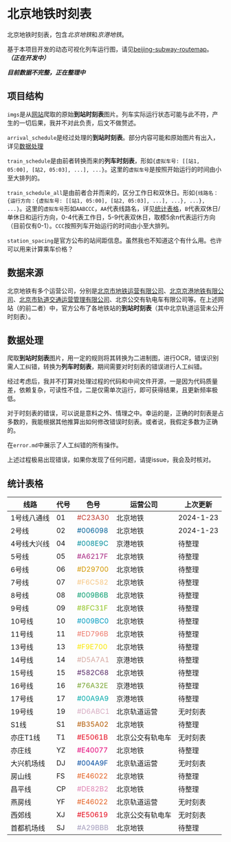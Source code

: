 # 北京地铁时刻表

北京地铁时刻表，包含*北京地铁*和*京港地铁*。

基于本项目开发的动态可视化列车运行图，请见[beijing-subway-routemap](/BoyInTheSun/beijing-subway-routemap)。***（正在开发中）***

***目前数据不完整，正在整理中***

## 项目结构

`imgs`是从[网站](#数据来源)爬取的原始**到站时刻表**图片。列车实际运行状态可能与此不符，产生的一切后果，我并不对此负责，后文不做赘述。

`arrival_schedule`是经过处理的**到站时刻表**。部分内容可能和原始图片有出入，详见[数据处理](#数据处理)

`train_schedule`是由前者转换而来的**列车时刻表**，形如`{虚拟车号: [[站1, 05:00], [站2, 05:03], ...], ...}`。这里的`虚拟车号`是按照开始运行的时间由小至大排列的。

`train_schedule_all`是由前者合并而来的，区分工作日和双休日。形如`{线路名：{运行方向：{虚拟车号: [[站1, 05:00], [站2, 05:03], ...], ...}, ...}, ...}`。这里的`虚拟车号`形如`AABCCC`，`AA`代表线路名，详见[统计表格](#统计表格)，`B`代表双休日/单休日和运行方向，0-4代表工作日，5-9代表双休日，取模5余n代表运行方向（目前仅有0-1）。`CCC`按照列车开始运行的时间由小至大排列。

`station_spacing`是官方公布的站间距信息。虽然我也不知道这个有什么用。也许可以用来计算乘车价格？

## 数据来源

北京地铁有多个运营公司，分别是[北京市地铁运营有限公司](https://www.bjsubway.com/contact/)、[北京京港地铁有限公司](https://www.mtr.bj.cn/)、[北京市轨道交通运营管理有限公司](http://www.bjmoa.cn/)、北京公交有轨电车有限公司等。在上述网站（的前二者）中，官方公布了各地铁站的**到站时刻表**（其中北京轨道运营未公开时刻表）。

## 数据处理

爬取**到站时刻表**图片，用一定的规则将其转换为二进制图，进行OCR，错误识别需人工纠错，转换为**列车时刻表**，期间需要对时刻表的错误进行人工纠错。

经过考虑后，我并不打算对处理过程的代码和中间文件开源，一是因为代码质量差，依赖复杂，可读性不佳，二是仅需单次运行，即可获得结果，且更新频率极低。

对于时刻表的错误，可以说是意料之外、情理之中。幸运的是，正确的时刻表是占多数的，我能根据其他推算出如何修改错误时刻表。或者说，我假定多数为正确的。

在`error.md`中展示了人工纠错的所有操作。

上述过程极易出现错误，如果你发现了任何问题，请提issue，我会及时核对。

## 统计表格

| 线路 | 代号 | 色号 | 运营公司 | 上次更新 |
|---|---|---|---|---|
| 1号线八通线 | 01 | <font color="#C23A30">#C23A30</font> | 北京地铁 | 2024-1-23 |
| 2号线 | 02 | <font color="#006098">#006098</font> | 北京地铁 | 2024-1-23 |
| 4号线大兴线 | 04 | <font color="#008E9C">#008E9C</font> | 京港地铁 | 待整理 |
| 5号线 | 05 | <font color="#A6217F">#A6217F</font> | 北京地铁 | 待整理 |
| 6号线 | 06 | <font color="#D29700">#D29700</font> | 北京地铁 | 待整理 |
| 7号线 | 07 | <font color="#F6C582">#F6C582</font> | 北京地铁 | 待整理 |
| 8号线 | 08 | <font color="#009B6B">#009B6B</font> | 北京地铁 | 待整理 |
| 9号线 | 09 | <font color="#8FC31F">#8FC31F</font> | 北京地铁 | 待整理 |
| 10号线 | 10 | <font color="#009BC0">#009BC0</font> | 北京地铁 | 待整理 |
| 11号线 | 11 | <font color="#ED796B">#ED796B</font> | 北京地铁 | 待整理 |
| 13号线 | 13 | <font color="#F9E700">#F9E700</font> | 北京地铁 | 待整理 |
| 14号线 | 14 | <font color="#D5A7A1">#D5A7A1</font> | 京港地铁 | 待整理 |
| 15号线 | 15 | <font color="#582C68">#582C68</font> | 北京地铁 | 待整理 |
| 16号线 | 16 | <font color="#76A32E">#76A32E</font> | 京港地铁 | 待整理 |
| 17号线 | 17 | <font color="#00A9A9">#00A9A9</font> | 京港地铁 | 待整理 |
| 19号线 | 19 | <font color="#D6ABC1">#D6ABC1</font> | 北京轨道运营 | 无时刻表 |
| S1线 | S1 | <font color="#B35A02">#B35A02</font> | 北京地铁 | 待整理 |
| 亦庄T1线 | T1 | <font color="#E5061B">#E5061B</font> | 北京公交有轨电车 | 无时刻表 |
| 亦庄线 | YZ | <font color="#E40077">#E40077</font> | 北京地铁 | 待整理 |
| 大兴机场线 | DJ | <font color="#004A9F">#004A9F</font> | 北京轨道运营 | 无时刻表 |
| 房山线 | FS | <font color="#E46022">#E46022</font> | 北京地铁 | 待整理 |
| 昌平线 | CP | <font color="#DE82B2">#DE82B2</font> | 北京地铁 | 待整理 |
| 燕房线 | YF | <font color="#E46022">#E46022</font> | 北京轨道运营 | 无时刻表 |
| 西郊线 | XJ | <font color="#E50619">#E50619</font> | 北京公交有轨电车 | 无时刻表 |
| 首都机场线 | SJ | <font color="#A29BBB">#A29BBB</font> | 北京地铁 | 待整理 |